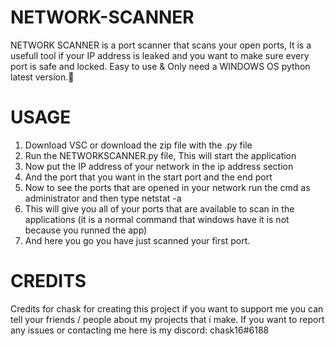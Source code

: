 # NETWORK-SCANNER
NETWORK SCANNER is a port scanner that scans your open ports, It is a usefull tool if your IP address is leaked and you want to make sure every port is safe and locked.
Easy to use & Only need a WINDOWS OS python latest version.🔧

# USAGE
1. Download VSC or download the zip file with the .py file
2. Run the NETWORKSCANNER.py file, This will start the application
3. Now put the IP address of your network in the ip address section
4. And the port that you want in the start port and the end port
5. Now to see the ports that are opened in your network run the cmd as administrator and then type netstat -a
6. This will give you all of your ports that are available to scan in the applications (it is a normal command that windows have it is not because you runned the app)
7. And here you go you have just scanned your first port.

# CREDITS
Credits for chask for creating this project
if you want to support me you can tell your friends / people about my projects that i make.
If you want to report any issues or contacting me here is my discord: chask16#6188
